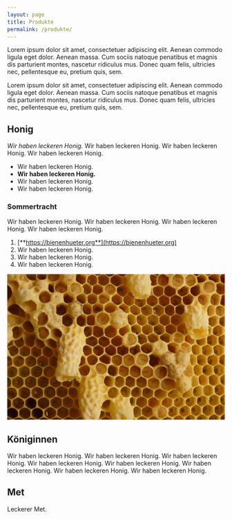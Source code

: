 ```yaml
---
layout: page
title: Produkte
permalink: /produkte/
---
```


Lorem ipsum dolor sit amet, consectetuer adipiscing elit. Aenean commodo ligula eget dolor. Aenean massa. Cum sociis natoque penatibus et magnis dis parturient montes, nascetur ridiculus mus. Donec quam felis, ultricies nec, pellentesque eu, pretium quis, sem.

Lorem ipsum dolor sit amet, consectetuer adipiscing elit. Aenean commodo ligula eget dolor. Aenean massa. Cum sociis natoque penatibus et magnis dis parturient montes, nascetur ridiculus mus. Donec quam felis, ultricies nec, pellentesque eu, pretium quis, sem.

## Honig

*Wir haben leckeren Honig.* Wir haben leckeren Honig. Wir haben leckeren Honig. Wir haben leckeren Honig. 

* Wir haben leckeren Honig.
* **Wir haben leckeren Honig.**
* Wir haben leckeren Honig.
*    Wir haben leckeren Honig.

### Sommertracht

Wir haben leckeren Honig. Wir haben leckeren Honig. Wir haben leckeren Honig. Wir haben leckeren Honig. 

1. [**https://bienenhueter.org**](https://bienenhueter.org)
2. Wir haben leckeren Honig.
3. Wir haben leckeren Honig.
1. Wir haben leckeren Honig.

[![Wabe](/assets/wabe.jpg)](/assets/wabe.jpg)

## Königinnen

Wir haben leckeren Honig. Wir haben leckeren Honig. Wir haben leckeren Honig. Wir haben leckeren Honig. Wir haben leckeren Honig. Wir haben leckeren Honig. Wir haben leckeren Honig. Wir haben leckeren Honig.

## Met

Leckerer Met.
